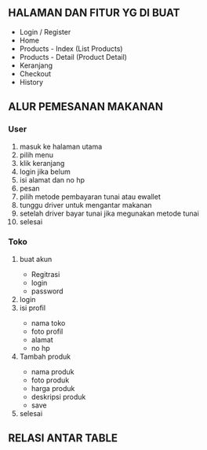 <h2>HALAMAN DAN FITUR YG DI BUAT</h2>
<ul>
  <li>Login / Register</li>
  <li>Home</li>
  <li>Products - Index (List Products)</li>
  <li>Products - Detail (Product Detail)</li>
  <li>Keranjang</li>
  <li>Checkout</li>
  <li>History</li>
</ul>

<h2>ALUR PEMESANAN MAKANAN</h2>
<h3>User</h3>
<ol>
  <li>masuk ke halaman utama</li>
  <li>pilih menu</li>
  <li>klik keranjang</li>
  <li>login jika belum</li>
  <li>isi alamat dan no hp</li>
  <li>pesan</li>
  <li>pilih metode pembayaran tunai atau ewallet</li>
  <li>tunggu driver untuk mengantar makanan</li>
  <li>setelah driver bayar tunai jika megunakan metode tunai</li>
  <li>selesai</li>
</ol>
<h3>Toko</h3>
<ol>
  <li>buat akun</li>
  <ul>
    <li>Regitrasi</li>
    <li>login</li>
    <li>password</li>
  </ul>
  <li>login</li>
  <li>isi profil</li>
  <ul>
    <li>nama toko</li>
    <li>foto profil</li>
    <li>alamat</li>
    <li>no hp</li>
  </ul>
  <li>Tambah produk</li>
  <ul>
    <li>nama produk</li>
    <li>foto produk</li>
    <li>harga produk</li>
    <li>deskripsi produk</li>
    <li>save</li>
  </ul>
  <li>selesai</li>
</ol>
<h2>RELASI ANTAR TABLE</h2>

